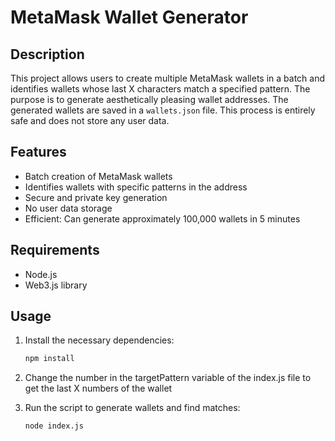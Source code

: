 # MetaMask Wallet Generator

## Description

This project allows users to create multiple MetaMask wallets in a batch and identifies wallets whose last X characters match a specified pattern. The purpose is to generate aesthetically pleasing wallet addresses. The generated wallets are saved in a `wallets.json` file. This process is entirely safe and does not store any user data.

## Features

- Batch creation of MetaMask wallets
- Identifies wallets with specific patterns in the address
- Secure and private key generation
- No user data storage
- Efficient: Can generate approximately 100,000 wallets in 5 minutes

## Requirements

- Node.js
- Web3.js library

## Usage

1. Install the necessary dependencies:

   ```bash
   npm install
3. Change the number in the targetPattern variable of the index.js file to get the last X numbers of the wallet

2. Run the script to generate wallets and find matches:

   ```bash
   node index.js
   


